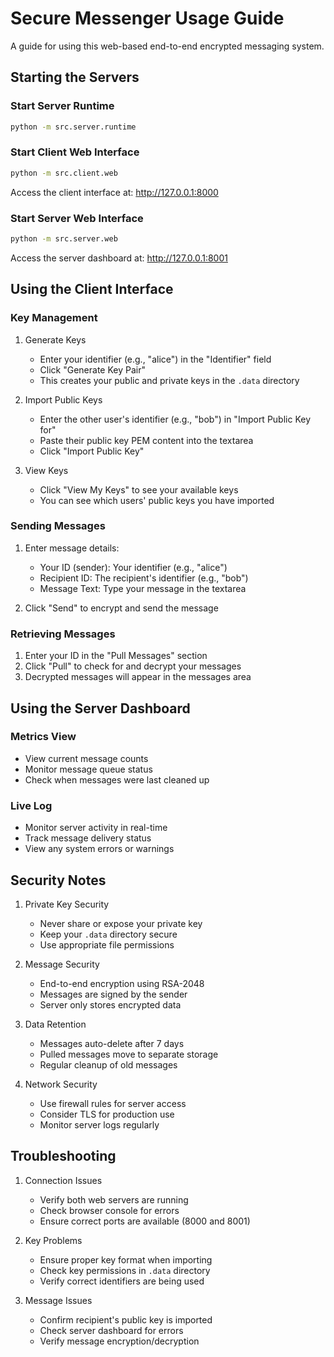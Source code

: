 # Secure Messenger Usage Guide

A guide for using this web-based end-to-end encrypted messaging system.

## Starting the Servers

### Start Server Runtime
```bash
python -m src.server.runtime
```

### Start Client Web Interface
```bash
python -m src.client.web
```
Access the client interface at: http://127.0.0.1:8000

### Start Server Web Interface
```bash
python -m src.server.web
```
Access the server dashboard at: http://127.0.0.1:8001

## Using the Client Interface

### Key Management

1. Generate Keys
   - Enter your identifier (e.g., "alice") in the "Identifier" field
   - Click "Generate Key Pair"
   - This creates your public and private keys in the `.data` directory

2. Import Public Keys
   - Enter the other user's identifier (e.g., "bob") in "Import Public Key for"
   - Paste their public key PEM content into the textarea
   - Click "Import Public Key"

3. View Keys
   - Click "View My Keys" to see your available keys
   - You can see which users' public keys you have imported

### Sending Messages

1. Enter message details:
   - Your ID (sender): Your identifier (e.g., "alice")
   - Recipient ID: The recipient's identifier (e.g., "bob")
   - Message Text: Type your message in the textarea
   
2. Click "Send" to encrypt and send the message

### Retrieving Messages

1. Enter your ID in the "Pull Messages" section
2. Click "Pull" to check for and decrypt your messages
3. Decrypted messages will appear in the messages area

## Using the Server Dashboard

### Metrics View
- View current message counts
- Monitor message queue status
- Check when messages were last cleaned up

### Live Log
- Monitor server activity in real-time
- Track message delivery status
- View any system errors or warnings

## Security Notes

1. Private Key Security
   - Never share or expose your private key
   - Keep your `.data` directory secure
   - Use appropriate file permissions

2. Message Security
   - End-to-end encryption using RSA-2048
   - Messages are signed by the sender
   - Server only stores encrypted data

3. Data Retention
   - Messages auto-delete after 7 days
   - Pulled messages move to separate storage
   - Regular cleanup of old messages

4. Network Security
   - Use firewall rules for server access
   - Consider TLS for production use
   - Monitor server logs regularly

## Troubleshooting

1. Connection Issues
   - Verify both web servers are running
   - Check browser console for errors
   - Ensure correct ports are available (8000 and 8001)

2. Key Problems
   - Ensure proper key format when importing
   - Check key permissions in `.data` directory
   - Verify correct identifiers are being used

3. Message Issues
   - Confirm recipient's public key is imported
   - Check server dashboard for errors
   - Verify message encryption/decryption